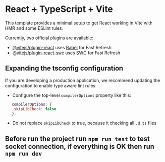 # React + TypeScript + Vite

This template provides a minimal setup to get React working in Vite with HMR and some ESLint rules.

Currently, two official plugins are available:

- [@vitejs/plugin-react](https://github.com/vitejs/vite-plugin-react/blob/main/packages/plugin-react/README.md) uses [Babel](https://babeljs.io/) for Fast Refresh
- [@vitejs/plugin-react-swc](https://github.com/vitejs/vite-plugin-react-swc) uses [SWC](https://swc.rs/) for Fast Refresh

## Expanding the tsconfig configuration

If you are developing a production application, we recommend updating the configuration to enable type aware lint rules:

- Configure the top-level `compilerOptions` property like this:

```js
   compilerOptions: {
    skipLibCheck: false
   },
```

- Do not replace `skipLibCheck` to true, because it checking all `.d.ts` files

## Before run the project run `npm run test` to test socket connection, if everything is OK then run `npm run dev`